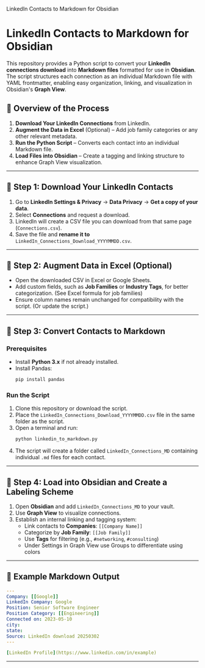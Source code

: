 LinkedIn Contacts to Markdown for Obsidian

# LinkedIn Contacts to Markdown for Obsidian

This repository provides a Python script to convert your **LinkedIn connections download** into **Markdown files** formatted for use in **Obsidian**. The script structures each connection as an individual Markdown file with YAML frontmatter, enabling easy organization, linking, and visualization in Obsidian's **Graph View**.

## 📌 Overview of the Process

1. **Download Your LinkedIn Connections** from LinkedIn.
2. **Augment the Data in Excel** (Optional) – Add job family categories or any other relevant metadata.
3. **Run the Python Script** – Converts each contact into an individual Markdown file.
4. **Load Files into Obsidian** – Create a tagging and linking structure to enhance Graph View visualization.

---

## 🔹 Step 1: Download Your LinkedIn Contacts

1. Go to **LinkedIn Settings & Privacy** → **Data Privacy** → **Get a copy of your data**.
2. Select **Connections** and request a download.
3. LinkedIn will create a CSV file you can download from that same page (`Connections.csv`).
4. Save the file and **rename it to** `LinkedIn_Connections_Download_YYYYMMDD.csv`.

---

## 🔹 Step 2: Augment Data in Excel (Optional)

- Open the downloaded CSV in Excel or Google Sheets.
- Add custom fields, such as **Job Families** or **Industry Tags**, for better categorization.  (See Excel formula for job families)
- Ensure column names remain unchanged for compatibility with the script.  (Or update the script.)

---

## 🔹 Step 3: Convert Contacts to Markdown

### **Prerequisites**

- Install **Python 3.x** if not already installed.
- Install Pandas:
  ```sh
  pip install pandas
  ```

### **Run the Script**

1. Clone this repository or download the script.
2. Place the `LinkedIn_Connections_Download_YYYYMMDD.csv` file in the same folder as the script.
3. Open a terminal and run:
   ```sh
   python linkedin_to_markdown.py
   ```
4. The script will create a folder called `LinkedIn_Connections_MD` containing individual `.md` files for each contact.

---

## 🔹 Step 4: Load into Obsidian and Create a Labeling Scheme

1. Open **Obsidian** and add `LinkedIn_Connections_MD` to your vault.
2. Use **Graph View** to visualize connections.
3. Establish an internal linking and tagging system:
   - Link contacts to **Companies**: `[[Company Name]]`
   - Categorize by **Job Family**: `[[Job Family]]`
   - Use **Tags** for filtering (e.g., `#networking`, `#consulting`)
   - Under Settings in Graph View use Groups to differentiate using colors

---

## 🔹 Example Markdown Output

```yaml
---
Company: [[Google]]
LinkedIn Company: Google
Position: Senior Software Engineer
Position Category: [[Engineering]]
Connected on: 2023-05-10
city:
state:
Source: LinkedIn download 20250302
---

[LinkedIn Profile](https://www.linkedin.com/in/example)
```

---
